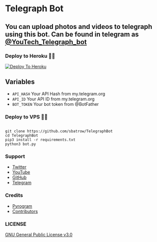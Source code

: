 # Telegraph Bot

## You can upload photos and videos to telegraph using this bot. Can be found in telegram as [@YouTech_Telegraph_bot](http://t.me/YouTech_Telegraph_bot)

### Deploy to Heroku 🏃‍♂

[![Deploy To Heroku](https://www.herokucdn.com/deploy/button.svg)](https://heroku.com/deploy?template=https://github.com/sbatrow/TelegraphBot)


## Variables

* `API_HASH` Your API Hash from my.telegram.org
* `API_ID` Your API ID from my.telegram.org
* `BOT_TOKEN` Your bot token from @BotFather
### Deploy to VPS 🏃‍♂
```

git clone https://github.com/sbatrow/TelegraphBot
cd TelegraphBot
pip3 install -r requirements.txt
python3 bot.py

```

### Support

* [Twitter](https://twitter.com/SBatrow)
* [YouTube](https://www.youtube.com/channel/UC3E-UaRr8a5vndVOmlnLjjg/?sub_confirmation=1)
* [GitHub](https://github.com/sbatrow)
* [Telegram](https://t.me/sibatrow)

### Credits

* [Pyrogram](https://github.com/pyrogram/pyrogram)
* [Contributors](https://github.com/sbatrow/TelegraphBot)

### LICENSE

[GNU General Public License v3.0](https://github.com/FayasNoushad/TelegraphBot//blob/main/LICENSE)
